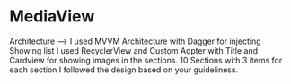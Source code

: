 # MediaView

Architecture --> I used MVVM Architecture with Dagger for injecting 
Showing list I used RecyclerView and Custom Adpter with Title and Cardview for showing images in the sections.
10 Sections with 3 items for each section I followed the design based on your guideliness.
